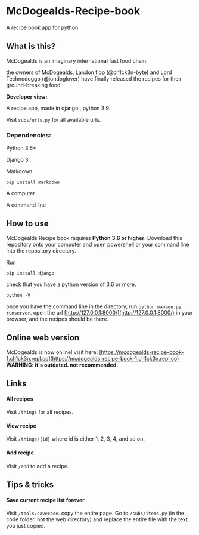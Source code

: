 # McDogealds-Recipe-book
A recipe book app for python


## What is this?

McDogealds is an imaginary international fast food chain.

the owners of McDogealds, Landon flop (@ch1ck3n-byte) and Lord Technodoggo (@jondoglover) have finally released the recipes for their ground-breaking food!

**Developer view:**

A recipe app, made in django , python 3.9.

Visit `subs/urls.py` for all available urls.

### Dependencies:

Python 3.6+

Django 3

Markdown

```
pip install markdown
```

A computer

A command line

## How to use

McDogealds Recipe book requires **Python 3.6 or higher**. Download this repository onto your computer and open powershell or your command line into the repository directory.

Run

```
pip install django
```
check that you have a python version of 3.6 or more.
```
python -V
```

once you have the command line in the directory, run `python manage.py runserver`. open the url [http://127.0.0.1:8000/](http://127.0.0.1:8000/) in your browser, and the recipes should be there.

## Online web version

McDogealds is now online! visit here: [https://mcdogealds-recipe-book-1.ch1ck3n.repl.co](https://mcdogealds-recipe-book-1.ch1ck3n.repl.co) **WARNING: it's outdated. not recommended.**

## Links

#### All recipes

  Visit `/things` for all recipes.

#### View recipe
  Visit `/things/{id}` where id is either 1, 2, 3, 4, and so on.
#### Add recipe
  Visit `/add` to add a recipe.

## Tips & tricks

#### Save current recipe list forever

  Visit `/tools/savecode`. copy the entire page.
  Go to `/subs/items.py` (in the code folder, not the web directory) and replace the entire file with the text you just copied.
